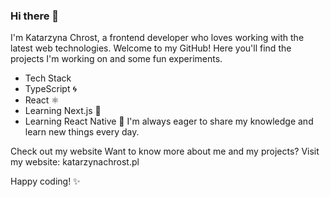 ### Hi there 👋
I'm Katarzyna Chrost, a frontend developer who loves working with the latest web technologies. Welcome to my GitHub! Here you'll find the projects I'm working on and some fun experiments.

- Tech Stack
- TypeScript 🌀
- React ⚛️
- Learning Next.js 🚀
- Learning React Native 📱
I'm always eager to share my knowledge and learn new things every day.

Check out my website
Want to know more about me and my projects? Visit my website: katarzynachrost.pl

Happy coding! ✨

